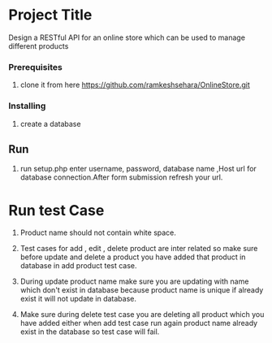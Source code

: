 # Project Title

Design a RESTful API for an online store which can be used to manage different products

### Prerequisites

1. clone it from here https://github.com/ramkeshsehara/OnlineStore.git

### Installing

1. create a database

## Run

1. run setup.php enter username, password, database name ,Host url for database connection.After form submission refresh your url.  

# Run test Case 

1. Product name should not contain white space.

2. Test cases for add , edit , delete product are inter related so make sure before update and delete a product you have added that product in database in add product test case.

3. During update product name make sure you are updating with name which don't exist in database because product name is unique if already exist it will not update in database.

4. Make sure during delete test case you are deleting all product which you have added either when add test case run again product name already exist in the database so test case will fail. 

